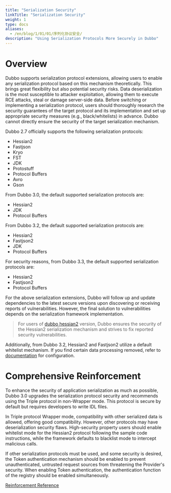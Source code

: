 ```yaml
---
title: "Serialization Security"
linkTitle: "Serialization Security"
weight: 1
type: docs
aliases:
  - /en/blog/1/01/01/序列化协议安全/
description: "Using Serialization Protocols More Securely in Dubbo"
---
```


# Overview

Dubbo supports serialization protocol extensions, allowing users to enable any serialization protocol based on this mechanism theoretically. This brings great flexibility but also potential security risks. Data deserialization is the most susceptible to attacker exploitation, allowing them to execute RCE attacks, steal or damage server-side data. Before switching or implementing a serialization protocol, users should thoroughly research the security guarantees of the target protocol and its implementation and set up appropriate security measures (e.g., black/whitelists) in advance. Dubbo cannot directly ensure the security of the target serialization mechanism.

Dubbo 2.7 officially supports the following serialization protocols:
* Hessian2
* Fastjson
* Kryo
* FST
* JDK
* Protostuff
* Protocol Buffers
* Avro
* Gson

From Dubbo 3.0, the default supported serialization protocols are:
* Hessian2
* JDK
* Protocol Buffers

From Dubbo 3.2, the default supported serialization protocols are:
* Hessian2
* Fastjson2
* JDK
* Protocol Buffers

For security reasons, from Dubbo 3.3, the default supported serialization protocols are:
* Hessian2
* Fastjson2
* Protocol Buffers

For the above serialization extensions, Dubbo will follow up and update dependencies to the latest secure versions upon discovering or receiving reports of vulnerabilities. However, the final solution to vulnerabilities depends on the serialization framework implementation.

> For users of [dubbo hessian2](https://github.com/apache/dubbo-hessian-lite/releases) version, Dubbo ensures the security of the Hessian2 serialization mechanism and strives to fix reported security vulnerabilities.

Additionally, from Dubbo 3.2, Hessian2 and Fastjson2 utilize a default whitelist mechanism. If you find certain data processing removed, refer to [documentation](/en/overview/mannual/java-sdk/advanced-features-and-usage/security/class-check/) for configuration.

# Comprehensive Reinforcement

To enhance the security of application serialization as much as possible, Dubbo 3.0 upgrades the serialization protocol security and recommends using the Triple protocol in non-Wrapper mode. This protocol is secure by default but requires developers to write IDL files.

In Triple protocol Wrapper mode, compatibility with other serialized data is allowed, offering good compatibility. However, other protocols may have deserialization security flaws. High-security property users should enable whitelist mode for the Hessian2 protocol following the sample code instructions, while the framework defaults to blacklist mode to intercept malicious calls.

If other serialization protocols must be used, and some security is desired, the Token authentication mechanism should be enabled to prevent unauthenticated, untrusted request sources from threatening the Provider's security. When enabling Token authentication, the authentication function of the registry should be enabled simultaneously.

[Reinforcement Reference](/en/overview/mannual/java-sdk/advanced-features-and-usage/security/)

